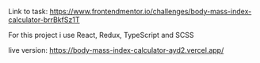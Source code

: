 Link to task: https://www.frontendmentor.io/challenges/body-mass-index-calculator-brrBkfSz1T

For this project i use React, Redux, TypeScript and SCSS

live version: https://body-mass-index-calculator-ayd2.vercel.app/
